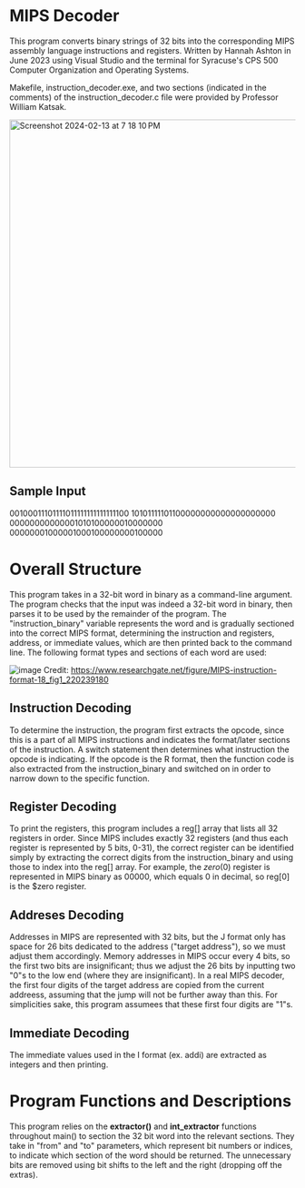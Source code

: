 # MIPS Decoder
This program converts binary strings of 32 bits into the corresponding MIPS assembly language instructions and registers. Written by Hannah Ashton in June 2023 using Visual Studio and the terminal for Syracuse's CPS 500 Computer Organization and Operating Systems.

Makefile, instruction_decoder.exe, and two sections (indicated in the comments) of the instruction_decoder.c file were provided by Professor William Katsak.

<img width="613" alt="Screenshot 2024-02-13 at 7 18 10 PM" src="https://github.com/hcharise/MIPS-Decoder/assets/110205350/5c3b667b-7b72-46d7-b84a-a09acaf7d173">


## Sample Input
00100011101111011111111111111100
10101111101100000000000000000000
00000000000001010100000010000000
00000001000001000100000000100000

# Overall Structure
This program takes in a 32-bit word in binary as a command-line argument. The program checks that the input was indeed a 32-bit word in binary, then parses it to be used by the remainder of the program. The "instruction_binary" variable represents the word and is gradually sectioned into the correct MIPS format, determining the instruction and registers, address, or immediate values, which are then printed back to the command line. The following format types and sections of each word are used:

![image](https://github.com/hcharise/MIPS-Decoder/assets/110205350/6d5b789e-b96f-4a53-a172-0a44ed97da70)
Credit: https://www.researchgate.net/figure/MIPS-instruction-format-18_fig1_220239180

## Instruction Decoding
To determine the instruction, the program first extracts the opcode, since this is a part of all MIPS instructions and indicates the format/later sections of the instruction. A switch statement then determines what instruction the opcode is indicating. If the opcode is the R format, then the function code is also extracted from the instruction_binary and switched on in order to narrow down to the specific function.

## Register Decoding
To print the registers, this program includes a reg[] array that lists all 32 registers in order. Since MIPS includes exactly 32 registers (and thus each register is represented by 5 bits, 0-31), the correct register can be identified simply by extracting the correct digits from the instruction_binary and using those to index into the reg[] array. For example, the $zero ($0) register is represented in MIPS binary as 00000, which equals 0 in decimal, so reg[0] is the $zero register.

## Addreses Decoding
Addresses in MIPS are represented with 32 bits, but the J format only has space for 26 bits dedicated to the address ("target address"), so we must adjust them accordingly. Memory addresses in MIPS occur every 4 bits, so the first two bits are insignificant; thus we adjust the 26 bits by inputting two "0"s to the low end (where they are insignificant). In a real MIPS decoder, the first four digits of the target address are copied from the current addreess, assuming that the jump will not be further away than this. For simplicities sake, this program assumees that these first four digits are "1"s.

## Immediate Decoding
The immediate values used in the I format (ex. addi) are extracted as integers and then printing.

# Program Functions and Descriptions
This program relies on the **extractor()** and **int_extractor** functions throughout main() to section the 32 bit word into the relevant sections. They take in "from" and "to" parameters, which represent bit numbers or indices, to indicate which section of the word should be returned. The unnecessary bits are removed using bit shifts to the left and the right (dropping off the extras).
